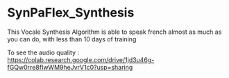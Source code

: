 # SynPaFlex_Synthesis
This Vocale Synthesis Algorithm is able to speak french almost as much as you can do, with less than 10 days of training

To see the audio quality : 
https://colab.research.google.com/drive/1jd3u46g-fGQw0rre8fIwWM9heJvrV1c0?usp=sharing
